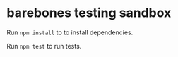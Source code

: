 # barebones testing sandbox

Run `npm install` to to install dependencies.

Run `npm test` to run tests.
